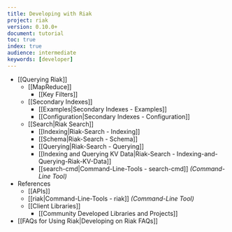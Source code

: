 ```yaml
---
title: Developing with Riak
project: riak
version: 0.10.0+
document: tutorial
toc: true
index: true
audience: intermediate
keywords: [developer]
---
```


* [[Querying Riak]]
  * [[MapReduce]]
     * [[Key Filters]]
  * [[Secondary Indexes]]
     * [[Examples|Secondary Indexes - Examples]]
     * [[Configuration|Secondary Indexes - Configuration]]
  * [[Search|Riak Search]]
     * [[Indexing|Riak-Search - Indexing]]
     * [[Schema|Riak-Search - Schema]]
     * [[Querying|Riak-Search - Querying]]
     * [[Indexing and Querying KV Data|Riak-Search - Indexing-and-Querying-Riak-KV-Data]]
     * [[search-cmd|Command-Line-Tools - search-cmd]] *(Command-Line Tool)*
* References
  * [[APIs]]
  * [[riak|Command-Line-Tools - riak]] *(Command-Line Tool)*
  * [[Client Libraries]]
     * [[Community Developed Libraries and Projects]]
* [[FAQs for Using Riak|Developing on Riak FAQs]]
